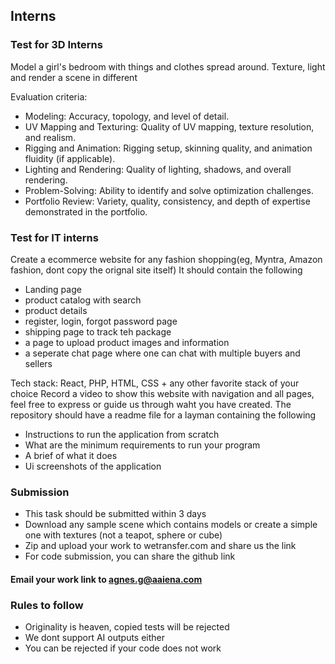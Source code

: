 ## Interns

### Test for 3D Interns
Model a girl's bedroom with things and clothes spread around. Texture, light and render a scene in different 

Evaluation criteria:
- Modeling: Accuracy, topology, and level of detail.
- UV Mapping and Texturing: Quality of UV mapping, texture resolution, and realism.
- Rigging and Animation: Rigging setup, skinning quality, and animation fluidity (if applicable).
- Lighting and Rendering: Quality of lighting, shadows, and overall rendering.
- Problem-Solving: Ability to identify and solve optimization challenges.
- Portfolio Review: Variety, quality, consistency, and depth of expertise demonstrated in the portfolio.


### Test for IT interns
Create a ecommerce website for any fashion shopping(eg, Myntra, Amazon fashion, dont copy the orignal site itself)
It should contain the following
- Landing page
- product catalog with search
- product details
- register, login, forgot password page
- shipping page to track teh package
- a page to upload product images and information
- a seperate chat page where one can chat with multiple buyers and sellers

Tech stack: React, PHP, HTML, CSS + any other favorite stack of your choice
Record a video to show this website with navigation and all pages, feel free to express or guide us through waht you have created.
The repository should have a readme file for a layman containing the following
- Instructions to run the application from scratch
- What are the minimum requirements to run your program
- A brief of what it does
- Ui screenshots of the application


### Submission
- This task should be submitted within 3 days
- Download any sample scene which contains models or create a simple one with textures (not a teapot, sphere or cube)
- Zip and upload your work to wetransfer.com and share us the link
- For code submission, you can share the github link

#### Email your work link to agnes.g@aaiena.com 

### Rules to follow
- Originality is heaven, copied tests will be rejected
- We dont support AI outputs either
- You can be rejected if your code does not work
